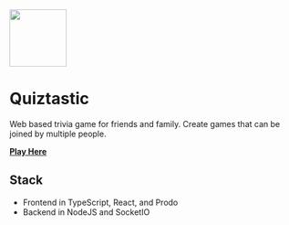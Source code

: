 <img src="https://user-images.githubusercontent.com/3044853/69105926-b8b37f00-0a64-11ea-9f0a-11dfc0bb2fab.png" width="100" />

# Quiztastic

Web based trivia game for friends and family. Create games that can be joined by multiple people.

[**Play Here**](https://quiztastic.app)

## Stack

- Frontend in TypeScript, React, and Prodo
- Backend in NodeJS and SocketIO
